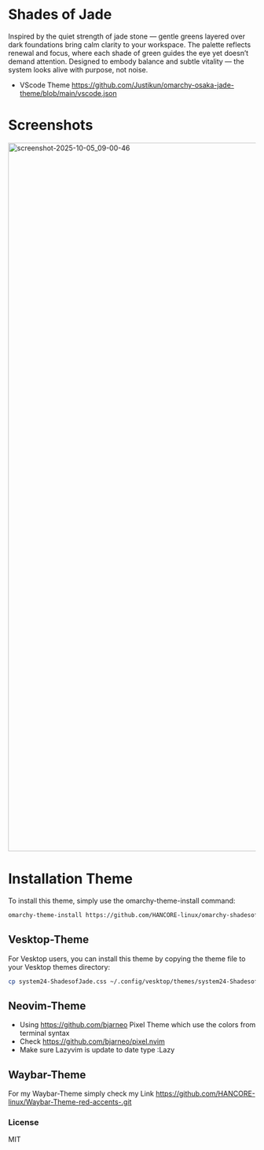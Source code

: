# Shades of Jade
Inspired by the quiet strength of jade stone — gentle greens layered over dark foundations bring calm clarity to your workspace.
The palette reflects renewal and focus, where each shade of green guides the eye yet doesn’t demand attention.
Designed to embody balance and subtle vitality — the system looks alive with purpose, not noise.

- VScode Theme https://github.com/Justikun/omarchy-osaka-jade-theme/blob/main/vscode.json <br>

# Screenshots
<img width="2560" height="1440" alt="screenshot-2025-10-05_09-00-46" src="https://github.com/user-attachments/assets/ae85874f-58d6-464d-bc7b-20e4d1bdb55b" />




# Installation Theme

To install this theme, simply use the omarchy-theme-install command:

```bash
omarchy-theme-install https://github.com/HANCORE-linux/omarchy-shadesofjade-theme.git
```
## Vesktop-Theme
For Vesktop users, you can install this theme by copying the theme file to your Vesktop themes directory:
```bash
cp system24-ShadesofJade.css ~/.config/vesktop/themes/system24-ShadesofJade.css
```

## Neovim-Theme
- Using https://github.com/bjarneo Pixel Theme which use the colors from terminal syntax <br>
- Check https://github.com/bjarneo/pixel.nvim <br>
- Make sure Lazyvim is update to date type :Lazy <br>

## Waybar-Theme
For my Waybar-Theme simply check my Link https://github.com/HANCORE-linux/Waybar-Theme-red-accents-.git

### License
MIT

